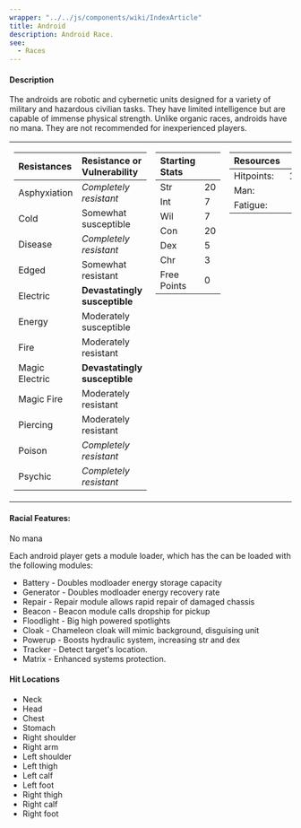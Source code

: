 ```yaml
---
wrapper: "../../js/components/wiki/IndexArticle"
title: Android
description: Android Race.
see:
  - Races
---
```

#### Description
The androids are robotic and cybernetic units designed for a variety of military and hazardous civilian tasks.  They have limited intelligence but are capable of immense physical strength.  Unlike organic races, androids have no mana.  They are not recommended for inexperienced players.

<div style="border: 0">
<table border="0">
<tr valign="top"><td>

| Resistances    | Resistance or Vulnerability   |
| :------------- | :---------------------------- |
| Asphyxiation   | *Completely resistant*        |
| Cold           | Somewhat susceptible          |
| Disease        | *Completely resistant*        |
| Edged          | Somewhat resistant            |
| Electric       | **Devastatingly susceptible** |
| Energy         | Moderately susceptible        |
| Fire           | Moderately resistant          |
| Magic Electric | **Devastatingly susceptible** |
| Magic Fire     | Moderately resistant          |
| Piercing       | Moderately resistant          |
| Poison         | *Completely resistant*        |
| Psychic        | *Completely resistant*        |

</td><td>

| Starting Stats |      |
| :------------- | :--- |
| Str            |   20 |
| Int            |    7 |
| Wil            |    7 |
| Con            |   20 |
| Dex            |    5 |
| Chr            |    3 |
| Free Points    |    0 |

</td><td>

| Resources  |       |
| :--------- | :---: |
| Hitpoints: |   100 |
| Man:       |     0 |
| Fatigue:   |    61 |

</td></tr></table>
</div>

#### Racial Features:
No mana

Each android player gets a module loader, which has the can be loaded with the following modules:

* Battery    - Doubles modloader energy storage capacity<br>
* Generator  - Doubles modloader energy recovery rate<br>
* Repair     - Repair module allows rapid repair of damaged chassis<br>
* Beacon     - Beacon module calls dropship for pickup<br>
* Floodlight - Big high powered spotlights<br>
* Cloak      - Chameleon cloak will mimic background, disguising unit<br>
* Powerup    - Boosts hydraulic system, increasing str and dex<br>
* Tracker    - Detect target's location.<br>
* Matrix     - Enhanced systems protection.<br>

#### Hit Locations
* Neck
* Head
* Chest
* Stomach
* Right shoulder
* Right arm
* Left shoulder
* Left thigh
* Left calf
* Left foot
* Right thigh
* Right calf
* Right foot